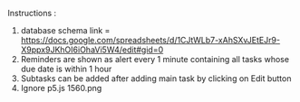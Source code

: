 Instructions : 
1) database schema link = https://docs.google.com/spreadsheets/d/1CJtWLb7-xAhSXvJEtEJr9-X9ppx9JKhOI6iOhaVi5W4/edit#gid=0
2) Reminders are shown as alert every 1 minute containing all tasks whose due date is within 1 hour
3) Subtasks can be added after adding main task by clicking on Edit button
4) Ignore p5.js 1560.png
